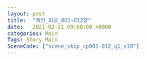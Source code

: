```yaml
---
layout: post
title:  "메인_회상_001~012장"
date:   2021-02-21 09:00:00 +0000
categories: Main
Tags: Story Main
SceneCode: ["scene_skip_cp001-012_q1_s10"]
---
```


